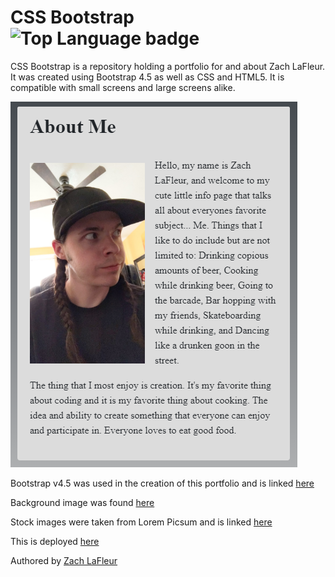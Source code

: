 # CSS Bootstrap ![Top Language badge](https://img.shields.io/github/languages/top/MrCartree/hw2-css-bootstrap)

CSS Bootstrap is a repository holding a portfolio for and about Zach LaFleur. It was created using Bootstrap 4.5 as well as CSS and HTML5. It is compatible with small screens and large screens alike.

![CSS Bootstrap Porfolio About Me Page](./Assets/Images/screenshot.PNG)

Bootstrap v4.5 was used in the creation of this portfolio and is linked [here](https://getbootstrap.com/)

Background image was found [here](https://www.pexels.com/)

Stock images were taken from Lorem Picsum and is linked [here](https://picsum.photos/)

This is deployed [here](https://mrcartree.github.io/my-portfoio/)

Authored by [Zach LaFleur](http://github.com/MrCartree)